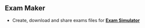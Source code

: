 ## Exam Maker

- Create, download and share exams files for [**Exam Simulator**](https://github.com/benjaminadk/electron-exam)
